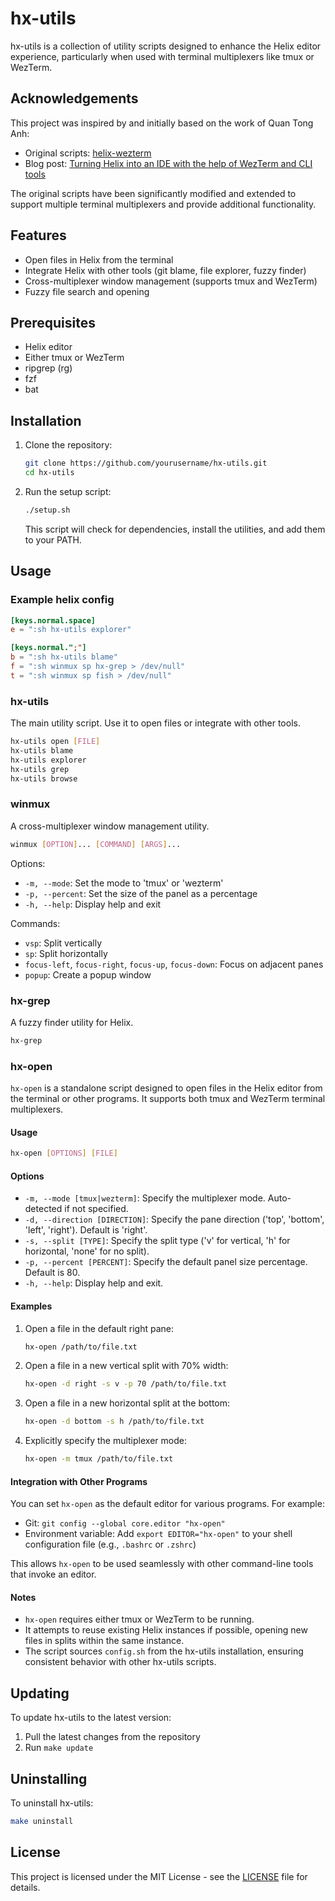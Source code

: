 # hx-utils

hx-utils is a collection of utility scripts designed to enhance the Helix editor experience, particularly when used with terminal multiplexers like tmux or WezTerm.

## Acknowledgements

This project was inspired by and initially based on the work of Quan Tong Anh:

- Original scripts: [helix-wezterm](https://github.com/quantonganh/helix-wezterm)
- Blog post: [Turning Helix into an IDE with the help of WezTerm and CLI tools](https://quantonganh.com/2023/08/19/turn-helix-into-ide.md)

The original scripts have been significantly modified and extended to support multiple terminal multiplexers and provide additional functionality.

## Features

- Open files in Helix from the terminal
- Integrate Helix with other tools (git blame, file explorer, fuzzy finder)
- Cross-multiplexer window management (supports tmux and WezTerm)
- Fuzzy file search and opening

## Prerequisites

- Helix editor
- Either tmux or WezTerm
- ripgrep (rg)
- fzf
- bat

## Installation

1. Clone the repository:
   ```bash
   git clone https://github.com/yourusername/hx-utils.git
   cd hx-utils
   ```

2. Run the setup script:
   ```bash
   ./setup.sh
   ```

   This script will check for dependencies, install the utilities, and add them to your PATH.

## Usage

### Example helix config

```toml
[keys.normal.space]
e = ":sh hx-utils explorer"

[keys.normal.";"]
b = ":sh hx-utils blame"
f = ":sh winmux sp hx-grep > /dev/null"
t = ":sh winmux sp fish > /dev/null"
```

### hx-utils

The main utility script. Use it to open files or integrate with other tools.

```bash
hx-utils open [FILE]
hx-utils blame
hx-utils explorer
hx-utils grep
hx-utils browse
```

### winmux

A cross-multiplexer window management utility.

```bash
winmux [OPTION]... [COMMAND] [ARGS]...
```

Options:
- `-m, --mode`: Set the mode to 'tmux' or 'wezterm'
- `-p, --percent`: Set the size of the panel as a percentage
- `-h, --help`: Display help and exit

Commands:
- `vsp`: Split vertically
- `sp`: Split horizontally
- `focus-left`, `focus-right`, `focus-up`, `focus-down`: Focus on adjacent panes
- `popup`: Create a popup window

### hx-grep

A fuzzy finder utility for Helix.

```bash
hx-grep
```

### hx-open

`hx-open` is a standalone script designed to open files in the Helix editor from the terminal or other programs. It supports both tmux and WezTerm terminal multiplexers.

#### Usage

```bash
hx-open [OPTIONS] [FILE]
```

#### Options

- `-m, --mode [tmux|wezterm]`: Specify the multiplexer mode. Auto-detected if not specified.
- `-d, --direction [DIRECTION]`: Specify the pane direction ('top', 'bottom', 'left', 'right'). Default is 'right'.
- `-s, --split [TYPE]`: Specify the split type ('v' for vertical, 'h' for horizontal, 'none' for no split).
- `-p, --percent [PERCENT]`: Specify the default panel size percentage. Default is 80.
- `-h, --help`: Display help and exit.

#### Examples

1. Open a file in the default right pane:
   ```bash
   hx-open /path/to/file.txt
   ```

2. Open a file in a new vertical split with 70% width:
   ```bash
   hx-open -d right -s v -p 70 /path/to/file.txt
   ```

3. Open a file in a new horizontal split at the bottom:
   ```bash
   hx-open -d bottom -s h /path/to/file.txt
   ```

4. Explicitly specify the multiplexer mode:
   ```bash
   hx-open -m tmux /path/to/file.txt
   ```

#### Integration with Other Programs

You can set `hx-open` as the default editor for various programs. For example:

- Git: `git config --global core.editor "hx-open"`
- Environment variable: Add `export EDITOR="hx-open"` to your shell configuration file (e.g., `.bashrc` or `.zshrc`)

This allows `hx-open` to be used seamlessly with other command-line tools that invoke an editor.

#### Notes

- `hx-open` requires either tmux or WezTerm to be running.
- It attempts to reuse existing Helix instances if possible, opening new files in splits within the same instance.
- The script sources `config.sh` from the hx-utils installation, ensuring consistent behavior with other hx-utils scripts.

## Updating

To update hx-utils to the latest version:

1. Pull the latest changes from the repository
2. Run `make update`

## Uninstalling

To uninstall hx-utils:

```bash
make uninstall
```

## License

This project is licensed under the MIT License - see the [LICENSE](LICENSE) file for details.
